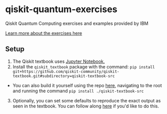 # qiskit-quantum-exercises
Qiskit Quantum Computing exercises and examples provided by IBM

[Learn more about the exercises here](https://qiskit.org/textbook/preface.html)

## Setup
1. The Qiskit textbook uses [Jupyter Notebook.](https://jupyter.org/install)
2. Install the `qiskit_textbook` package with the command: `pip install git+https://github.com/qiskit-community/qiskit-textbook.git#subdirectory=qiskit-textbook-src`
* You can also build it yourself using the repo [here](https://github.com/qiskit-community/qiskit-textbook), navigating to the root and running the command `pip install ./qiskit-textbook-src`
3. Optionally, you can set some defaults to reproduce the exact output as seen in the textbook. You can follow along [here](https://qiskit.org/textbook/ch-prerequisites/setting-the-environment.html#Steps-to-reproduce-exact-prerendered-output-as-given-in-qiskit-textbook-(Optional)) if you'd like to do this.
